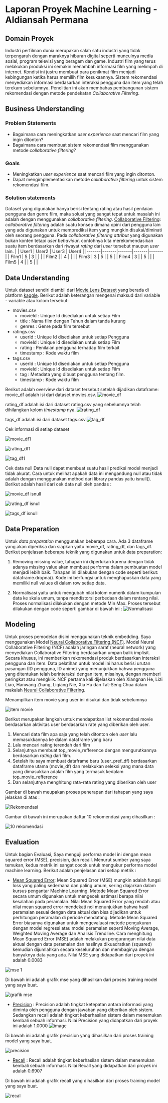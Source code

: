 # Laporan Proyek Machine Learning - Aldiansah Permana

## Domain Proyek
Industri perfilman dunia merupakan salah satu industri yang tidak terpengaruh dengan maraknya hiburan digital seperti munculnya media sosial, program televisi yang beragam dan game. Industri film yang terus melakukan produksi ini semakin menambah informasi film yang melimpah di internet. Kondisi ini justru membuat para penikmat film menjadi kebingungan ketika harus  memilih film kesukaannya. Sistem rekomendasi menyediakan  informasi berdasarkan interaksi pengguna dan item yang telah terekam sebelumnya. Penelitian ini akan membahas pembangunan sistem rekomendasi dengan metode pendekatan *Collaborative Filtering*.


## Business Understanding
### Problem Statements
* Bagaimana cara meningkatkan *user experience* saat mencari film yang ingin ditonton?
* Bagaimana cara membuat sistem rekomendasi film menggunakan metode *collaborative filtering*?

### Goals
* Meningkatkan *user experience* saat mencari film yang ingin ditonton.
* Dapat mengimplementasikan metode *collaborative filtering* untuk sistem rekomendasi film.

### Solution statements
Dataset yang digunakan hanya berisi tentang rating atau hasil penilaian pengguna dan genre film, maka solusi yang sangat tepat untuk masalah ini adalah dengan menggunakan *collaborative filtering*.
[Collaborative Filtering](https://medium.com/@ranggaantok/bagaimana-sistem-rekomendasi-berkerja-e749dac64816): *collaborative filtering* adalah suatu konsep dimana opini dari pengguna lain yang ada digunakan untuk memprediksi item yang mungkin disukai/diminati oleh seorang pengguna.
Pada *collaborative filtering attribut* yang digunakan bukan konten tetapi *user behaviour*. contohnya kita merekomendasikan suatu item berdasarkan dari riwayat *rating* dari *user* tersebut maupun *user* lain.
|       | User1 | User2 | User3 | User4 |
|-------|-------|-------|-------|-------|
| Film1 | 5     | 3     |       |       |
| Film2 |       | 4     |       |       |
| Film3 | 3     | 5     |       | 5     |
| Film4 | 3     |       | 5     |       |
| Film5 | 4     |       | 5     |       |



## Data Understanding
Untuk dataset sendiri diambil dari [Movie Lens Dataset](https://www.kaggle.com/aigamer/movie-lens-dataset) yang berada di platform [kaggle](https://www.kaggle.com/). Berikut adalah keterangan mengenai maksud dari variable - variable atau kolom tersebut:

* movies.csv
    * movieId : Unique Id disediakan untuk setiap Film
    * title : Nama film dengan Tahun dalam tanda kurung
    * genres : Genre pada film tersebut
* ratings.csv
    * userId : Unique Id disediakan untuk setiap Pengguna
    * movieId : Unique Id disediakan untuk setiap Film
    * rating : Penilaian pengguna terhadap film terkait
    * timestamp : Kode waktu film
* tags.csv
    * userId : Unique Id disediakan untuk setiap Pengguna
    * movieId : Unique Id disediakan untuk setiap Film
    * tag : Metadata yang dibuat pengguna tentang film. 
    * timestamp : Kode waktu film

Berikut adalah overview dari dataset tersebut setelah dijadikan dataframe:
movie_df adalah isi dari dataset movies.csv. ![movie_df](https://github.com/aldiansah/MLT_Dicoding/assets/41302881/3f5248ad-cd2d-4de2-a889-db82fbc82fff)


rating_df adalah isi dari dataset rating.csv yang sebelumnya telah dihilangkan kolom *timestamp* nya. ![rating_df](https://github.com/aldiansah/MLT_Dicoding/assets/41302881/b1769750-4a34-4441-88c7-10ff385509ae)


tags_df adalah isi dari dataset tags.csv.![tag_df](https://github.com/aldiansah/MLT_Dicoding/assets/41302881/78b533e9-c1cd-420a-99b8-c084dc0876e5)

Cek informasi di setiap dataset

![movie_df1](https://github.com/aldiansah/MLT_Dicoding/assets/41302881/2ef8cd55-3b8a-4003-94da-e74ad92d0fbc)


![rating_df1](https://github.com/aldiansah/MLT_Dicoding/assets/41302881/d9a44eef-b0b0-40a2-bf7d-1836bfe07f83)


![tag_df1](https://github.com/aldiansah/MLT_Dicoding/assets/41302881/5dfbfcdf-43a6-43f7-bce2-96f2a8da2787)



Cek data null Data null dapat membuat suatu hasil prediksi model menjadi tidak akurat. Cara untuk melihat apakah data ini mengandung null atau tidak adalah dengan menggunakan method dari library pandas yaitu isnull(). Berikut adalah hasil dari cek data null oleh pandas : 

![movie_df isnull](https://github.com/aldiansah/MLT_Dicoding/assets/41302881/9796f3bd-4741-4b6e-adfc-65a6813afec6)


![rating_df isnull](https://github.com/aldiansah/MLT_Dicoding/assets/41302881/9abbdd6e-529b-42ab-a253-1c85eab73df9)


![tags_df isnull](https://github.com/aldiansah/MLT_Dicoding/assets/41302881/b1053617-a467-4d10-99d9-86a435600da9)

## Data Preparation
Untuk *data preparation* menggunakan beberapa cara. Ada 3 dataframe yang akan diperiksa dan siapkan yaitu movie_df, rating_df, dan tags_df. Berikut penjelasan beberapa teknik yang digunakan untuk data preparation:

1. Removing missing value, tahapan ini diperlukan karena dengan tidak adanya missing value akan membuat performa dalam pembuatan model menjadi lebih baik. Tahapan ini dilakukan dengan code seperti berikut: dataframe.dropna(). Kode ini berfungsi untuk menghapuskan data yang memiliki null values di dalam row setiap data.

2. Normalisasi yaitu untuk mengubah nilai kolom numerik dalam kumpulan data ke skala umum, tanpa mendistorsi perbedaan dalam rentang nilai. Proses normalisasi dilakukan dengan metode Min Max. Proses tersebut dilakukan dengan code seperti gambar di bawah ini : ![Normalisasi](https://github.com/aldiansah/MLT_Dicoding/assets/41302881/466494da-73e7-48d0-b03b-852e38dfe50b)


## Modeling
Untuk proses pemodelan disini menggunakan teknik embedding. Saya menggunakan Model [Neural Collaborative Filtering (NCF)](https://towardsdatascience.com/paper-review-neural-collaborative-filtering-explanation-implementation-ea3e031b7f96). Model Neural Collaborative Filtering (NCF) adalah jaringan saraf (neural network) yang menyediakan Collaborative Filtering berdasarkan umpan balik implisit. Secara khusus, ini memberikan rekomendasi produk berdasarkan interaksi pengguna dan item. Data pelatihan untuk model ini harus berisi urutan pasangan (ID pengguna, ID anime) yang menunjukkan bahwa pengguna yang ditentukan telah berinteraksi dengan item, misalnya, dengan memberi peringkat atau mengklik. NCF pertama kali dijelaskan oleh Xiangnan He, Lizi Liao, Hanwang Zhang, Liqiang Nie, Xia Hu dan Tat-Seng Chua dalam makalah [Neural Collaborative Filtering](https://arxiv.org/abs/1708.05031).

Menampilkan item movie yang user ini disukai dan tidak sebelumnya

![item movie](https://github.com/aldiansah/MLT_Dicoding/assets/41302881/b1f8ae00-440b-42f6-a949-74a2b14cd4fd)


Berikut merupakan langkah untuk mendapatkan list rekomendasi movie berdasarkan aktivitas user berdasarkan rate yang diberikan oleh user.

1. Mencari data film apa saja yang telah ditonton oleh *user* lalu memasukkannya ke dalam dataframe yang baru
2. Lalu mencari rating terendah dari film
3. Selanjutnya membuat top_movie_refference dengan mengurutkannya berdasarkan *rating* dari film.
4. Setelah itu saya membuat dataframe baru (user_pref_df) berdasarkan dataframe utama (movie_df) dan melakukan seleksi yang mana data yang dimasukkan adalah film yang termasuk kedalam top_movie_refference
5. Dan selanjutnya menghitung rata-rata rating yang diberikan oleh user

Gambar di bawah meupakan proses penerapan dari tahapan yang saya jelaskan di atas :

![Rekomendasi](https://github.com/aldiansah/MLT_Dicoding/assets/41302881/6f3645d6-d430-4993-b497-7314006aac4b)


Gambar di bawah ini merupakan daftar 10 rekomendasi yang dihasilkan :

![10 rekomendasi](https://github.com/aldiansah/MLT_Dicoding/assets/41302881/cc7e2080-f5df-42cd-b18c-af4a3092fad4)

## Evaluation
Untuk bagian Evaluasi, Saya menguji performa model ini dengan mean squared error (MSE), precision, dan recall. Menurut sumber yang saya temukan, kedua metrik ini sangat cocok untuk mengukur performa model machine learning. Berikut adalah penjelasan dari setiap metrik :

* [Mean Squared Error](https://www.khoiri.com/2020/12/pengertian-dan-cara-menghitung-mean-squared-error-mse.html): Mean Squared Error (MSE) mungkin adalah fungsi loss yang paling sederhana dan paling umum, sering diajarkan dalam kursus pengantar Machine Learning. Metode Mean Squared Error secara umum digunakan untuk mengecek estimasi berapa nilai kesalahan pada peramalan. Nilai Mean Squared Error yang rendah atau nilai mean squared error mendekati nol menunjukkan bahwa hasil peramalan sesuai dengan data aktual dan bisa dijadikan untuk perhitungan peramalan di periode mendatang. Metode Mean Squared Error biasanya digunakan untuk mengevaluasi metode pengukuran dengan model regressi atau model peramalan seperti Moving Average, Weighted Moving Average dan Analisis Trendline. Cara menghitung Mean Squared Error (MSE) adalah melakukan pengurangan nilai data aktual dengan data peramalan dan hasilnya dikuadratkan (squared) kemudian dijumlahkan secara keseluruhan dan membaginya dengan banyaknya data yang ada. Nilai MSE yang didapatkan dari proyek ini adalah 0.0083

![mse 1](https://github.com/aldiansah/MLT_Dicoding/assets/41302881/68590b49-2558-4f71-b8bc-476325d8e34c)


Di bawah ini adalah grafik mse yang dihasilkan dari proses training model yang saya buat.

![grafik mse](https://github.com/aldiansah/MLT_Dicoding/assets/41302881/da06a763-37c6-4900-a41d-d95fb6ed0303)


* [Precision](https://dataq.wordpress.com/2013/06/16/perbedaan-precision-recall-accuracy/) : Precision adalah tingkat ketepatan antara informasi yang diminta oleh pengguna dengan jawaban yang diberikan oleh sistem. Sedangkan recall adalah tingkat keberhasilan sistem dalam menemukan kembali sebuah informasi. Nilai Precision yang didapatkan dari proyek ini adalah 1.0000 ![image](https://www.mydatamodels.com/wp-content/uploads/2020/10/5.-Precision-formula.png)

Di bawah ini adalah grafik precision yang dihasilkan dari proses training model yang saya buat.

![precision](https://github.com/aldiansah/MLT_Dicoding/assets/41302881/ea42eb1f-78a9-4311-8fd9-64344af77f42)


* [Recall](https://dataq.wordpress.com/2013/06/16/perbedaan-precision-recall-accuracy/) : Recall adalah tingkat keberhasilan sistem dalam menemukan kembali sebuah informasi. Nilai Recall yang didapatkan dari proyek ini adalah 0.6907

Di bawah ini adalah grafik recall yang dihasilkan dari proses training model yang saya buat.

![recal](https://github.com/aldiansah/MLT_Dicoding/assets/41302881/124fe67d-e1df-4e61-9a6a-ab62634fb45c)

